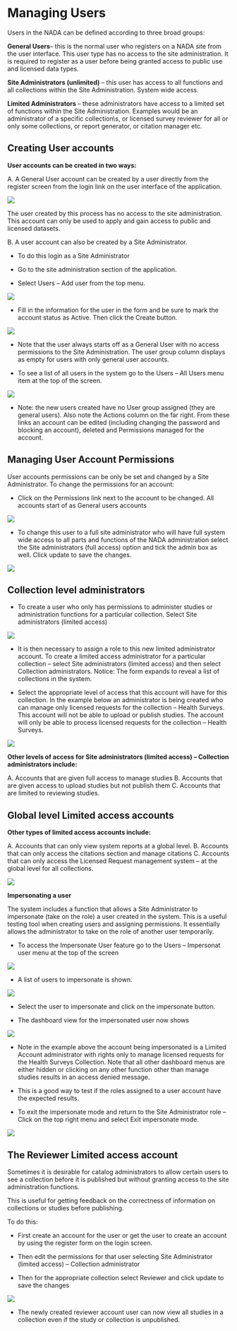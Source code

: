 # Managing Users

Users in the NADA can be defined according to three broad groups:

**General Users**– this is the normal user who registers on a NADA site from the user interface. This user type has no access to the site administration. It is required to register as a user before being granted access to public use and licensed data types.

**Site Administrators (unlimited)** – this user has access to all functions and all collections within the Site Administration. System wide access.

**Limited Administrators** – these administrators have access to a limited set of functions within the Site Administration. Examples would be an administrator of a specific collection\s, or licensed survey reviewer for all or only some collections, or report generator, or citation manager etc.
 

## Creating User accounts

**User accounts can be created in two ways:** 

A.	A General User account can be created by a user directly from the register screen from the login link on the user interface of the application.
 
![](~@imageBase/images/register.png) 

The user created by this process has no access to the site administration. This account can only be used to apply and gain access to public and licensed datasets.

B.	A user account can also be created by a Site Administrator. 

* To do this login as a Site Administrator

* Go to the site administration section of the application.

*	Select Users – Add user from the top menu.

![](~@imageBase/images/register.png) 

*	Fill in the information for the user in the form and be sure to mark the account status as Active. Then click the Create button.
 
![](~@imageBase/images/create-new-user.png) 

*	Note that the user always starts off as a General User with no access permissions to the Site Administration. The user group column displays as empty for users with only general user accounts.

*	To see a list of all users in the system go to the Users – All Users menu item at the top of the screen.

![](~@imageBase/images/user-list.png) 

*	Note: the new users created have no User group assigned (they are general users). Also note the Actions column on the far right. From these links an account can be edited (including changing the password and blocking an account), deleted and Permissions managed for the account.  


## Managing User Account Permissions

User accounts permissions can be only be set and changed by a Site Administrator. To change the permissions for an account:

*	Click on the Permissions link next to the account to be changed. All accounts start of as General users accounts
 
![](~@imageBase/images/edit-user-permissions.png) 

*	To change this user to a full site administrator who will have full system wide access to all parts and functions of the NADA administration select the Site administrators (full access) option and tick the admin box as well. Click update to save the changes.
 
![](~@imageBase/images/site-administrator.png) 

## Collection level administrators

*	To create a user who only has permissions to administer studies or administration functions for a particular collection. Select Site administrators (limited access)

![](~@imageBase/images/site-administrator-limited.png) 

*	It is then necessary to assign a role to this new limited administrator account. To create a limited access administrator for a particular collection – select Site administrators (limited access) and then select Collection administrators. Notice: The form expands to reveal a list of collections in the system. 

*	Select the appropriate level of access that this account will have for this collection. In the example below an administrator is being created who can manage only licensed requests for the collection – Health Surveys. This account will not be able to upload or publish studies. The account will only be able to process licensed requests for the collection – Health Surveys.

![](~@imageBase/images/site-administrator-collection-selection.png)

**Other levels of access for Site administrators (limited access) – Collection administrators include:**

A. Accounts that are given full access to manage studies
B. Accounts that are given access to upload studies but not publish them 
C. Accounts that are limited to reviewing studies.
 

## Global level Limited access accounts

**Other types of limited access accounts include:**

A. Accounts that can only view system reports at a global level.
B. Accounts that can only access the citations section and manage citations
C. Accounts that can only access the Licensed Request management system – at the global level for all collections.
 
![](~@imageBase/images/global-level.png)


**Impersonating a user**

The system includes a function that allows a Site Administrator to impersonate (take on the role) a user created in the system. This is a useful testing tool when creating users and assigning permissions. It essentially allows the administrator to take on the role of another user temporarily.

*	To access the Impersonate User feature go to the Users – Impersonat user menu at the top of the screen
 
![](~@imageBase/images/impersonating-user.png)

*	A list of users to impersonate is shown. 

![](~@imageBase/images/listofuser.png)

*	Select the user to impersonate and click on the impersonate button.

*	The dashboard view for the impersonated user now shows

![](~@imageBase/images/impersonating-user-dashboard.png)
 
* Note in the example above the account being impersonated is a Limited Account administrator with rights only to manage licensed requests for the Health Surveys Collection. Note that all other dashboard menus are either hidden or clicking on any other function other than manage studies results in an access denied message. 

*	This is a good way to test if the roles assigned to a user account have the expected results.

*	To exit the impersonate mode and return to the Site Administrator role – Click on the top right menu and select Exit impersonate mode.
 
![](~@imageBase/images/exit-impersonating-mode.png)


## The Reviewer Limited access account

Sometimes it is desirable for catalog administrators to allow certain users to see a collection before it is published but without granting access to the site administration functions. 

This is useful for getting feedback on the correctness of information on collections or studies before publishing.

To do this:

*	First create an account for the user or get the user to create an account by using the register form on the login screen.

*	Then edit the permissions for that user selecting Site Administrator (limited access) – Collection administrator

*	Then for the appropriate collection select Reviewer and  click update to save the changes

![](~@imageBase/images/user-reviewer.png)
 

*	The newly created reviewer account user can now view all studies in a collection even if the study or collection is unpublished. 
